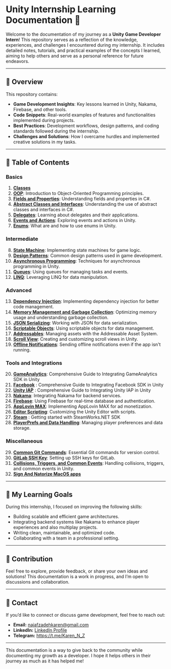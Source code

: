 # Unity Internship Learning Documentation 📘

Welcome to the documentation of my journey as a **Unity Game Developer Intern**! This repository serves as a reflection of the knowledge, experiences, and challenges I encountered during my internship. It includes detailed notes, tutorials, and practical examples of the concepts I learned, aiming to help others and serve as a personal reference for future endeavors.

---

## 📝 Overview

This repository contains:

- **Game Development Insights**: Key lessons learned in Unity, Nakama, Firebase, and other tools.
- **Code Snippets**: Real-world examples of features and functionalities implemented during projects.
- **Best Practices**: Development workflows, design patterns, and coding standards followed during the internship.
- **Challenges and Solutions**: How I overcame hurdles and implemented creative solutions in my tasks.

---

## 📂 Table of Contents

### Basics
1. **[Classes](./Content/Basics/Classes/)**
2. **[OOP](./Content/Basics/OOP/)**: Introduction to Object-Oriented Programming principles.
3. **[Fields and Properties](./Content/Basics/Fields%20and%20Properties/)**: Understanding fields and properties in C#.
4. **[Abstract Classes and Interfaces](./Content/Basics/Interfaces%20and%20abstract%20classes/)**: Understanding the use of abstract classes and interfaces in C#.
5. **[Delegates](./Content/Basics/Delegates/)**: Learning about delegates and their applications.
6. **[Events and Actions](./Content/Basics/Events/)**: Exploring events and actions in Unity.
7. **[Enums](./Content/Basics/Enums/)**: What are and how to use enums in Unity.

### Intermediate
8. **[State Machine](./Content/Intermediate/State%20Machine/)**: Implementing state machines for game logic.
9. **[Design Patterns](./Content/Intermediate/Design-Patterns/)**: Common design patterns used in game development.
10. **[Asynchronous Programming](./Content/Intermediate/Asynchronous%20programming/)**: Techniques for asynchronous programming in Unity.
11. **[Queues](./Content/Intermediate/Queues/)**: Using queues for managing tasks and events.
12. **[LINQ](./Content/Intermediate/LINQ/)**: Leveraging LINQ for data manipulation.

### Advanced
13. **[Dependency Injection](./Content/Advanced/Dependency%20Injection/)**: Implementing dependency injection for better code management.
14. **[Memory Management and Garbage Collection](./Content/Advanced/Memory%20Management%20And%20Garbage%20Collection/)**: Optimizing memory usage and understanding garbage collection.
15. **[JSON Serializing](./Content/Advanced/JSON%20Serializing/)**: Working with JSON for data serialization.
16. **[Scriptable Objects](./Content/Advanced/Scriptable%20Objects/)**: Using scriptable objects for data management.
17. **[Addressables](./Content/Advanced/Addressables/)**: Managing assets with the Addressable Asset System.
18. **[Scroll View](./Content/Advanced/Scroll%20View/)**: Creating and customizing scroll views in Unity.
19. **[Offline Notifications](./Content/Advanced/Offline%20Notification/)**: Sending offline notifications even if the app isn't running.

### Tools and Integrations
20. **[GameAnalytics](./Content/Tools%20and%20Integrations/GameAnalytics/)**: Comprehensive Guide to Integrating GameAnalytics SDK in Unity
21. **[Facebook](./Content/Tools%20and%20Integrations/Facebook/)** : Comprehensive Guide to Integrating Facebook SDK in Unity
22. **[Unity IAP](./Content/Tools%20and%20Integrations/Unity%20IAP/)** : Comprehensive Guide to Integrating Unity IAP in Unity
23. **[Nakama](./Content/Tools%20and%20Integrations/Nakama/)**: Integrating Nakama for backend services.
24. **[Firebase](./Content/Tools%20and%20Integrations/Firebase/)**: Using Firebase for real-time database and authentication.
25. **[AppLovin MAX](./Content/Tools%20and%20Integrations/AppLovin%20MAX/)**: Implementing AppLovin MAX for ad monetization.
26. **[Editor Scripting](./Content/Tools%20and%20Integrations/Editor%20Scripting%20(GUI)/)**: Customizing the Unity Editor with scripts.
27. **[Steam](./Content/Tools%20and%20Integrations/Steam/)** : Getting started with SteamWorks.NET SDK
28. **[PlayerPrefs and Data Handling](./Content/Tools%20and%20Integrations/PlayerPrefs/)**: Managing player preferences and data storage.

### Miscellaneous
29. **[Common Git Commands](./Content/Miscellaneous/Common%20Git%20Commands/)**: Essential Git commands for version control.
30. **[GitLab SSH Key](./Content/Miscellaneous/GitLab%20SHH%20key/)**: Setting up SSH keys for GitLab.
31. **[Collisions, Triggers, and Common Events](./Content/Miscellaneous/Collisions%20Triggers%20and%20common%20Events/)**: Handling collisions, triggers, and common events in Unity.
32. **[Sign And Natorize MacOS apps](./Content/Miscellaneous/Sign%20and%20Natorize%20Mac%20Apps/)**

---

## 🚀 My Learning Goals

During this internship, I focused on improving the following skills:

- Building scalable and efficient game architectures.
- Integrating backend systems like Nakama to enhance player experiences and also multiplay projects.
- Writing clean, maintainable, and optimized code.
- Collaborating with a team in a professional setting.

---

## 🤝 Contribution

Feel free to explore, provide feedback, or share your own ideas and solutions! This documentation is a work in progress, and I’m open to discussions and collaboration.

---

## 📧 Contact

If you’d like to connect or discuss game development, feel free to reach out:

- **Email:** [najafzadehkaren@gmail.com](najafzadehkaren@gmail.com)  
- **LinkedIn:** [LinkedIn Profile](www.linkedin.com/in/karen-najafzadeh-13b349200) 
- **Telegram:** https://t.me/Karen_N_Z
---

This documentation is a way to give back to the community while documenting my growth as a developer. I hope it helps others in their journey as much as it has helped me!


